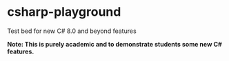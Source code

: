 # csharp-playground
Test bed for new C# 8.0 and beyond features

**Note: This is purely academic and to demonstrate students some new C# features.**
